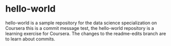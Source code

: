 # hello-world
hello-world is a sample repository for the data science specialization on Coursera
this is a commit message test, the hello-world repository is a learning exercise for Coursera. The changes to the readme-edits branch are to learn about commits.
